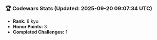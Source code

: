 ### 🏆 Codewars Stats (Updated: 2025-09-20 09:07:34 UTC)

- **Rank:** 8 kyu
- **Honor Points:** 3
- **Completed Challenges:** 1
